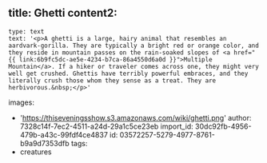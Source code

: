 title: Ghetti
content2:
  -
    type: text
    text: '<p>A ghetti is a large, hairy animal that resembles an aardvark-gorilla. They are typically a bright red or orange color, and they reside in mountain passes on the rain-soaked slopes of <a href="{{ link:6b9fc5dc-ae5e-4234-b7ca-86a4550d6a0d }}">Multiple Mountain</a>. If a hiker or traveler comes across one, they might very well get crushed. Ghettis have terribly powerful embraces, and they literally crush those whom they sense as a treat. They are herbivorous.&nbsp;</p>'
images:
  - 'https://thiseveningsshow.s3.amazonaws.com/wiki/ghetti.png'
author: 7328c14f-7ec2-4511-a24d-29a1c5ce23eb
import_id: 30dc92fb-4956-479b-a43c-99fdf4ce4837
id: 03572257-5279-4977-8761-b9a9d7353dfb
tags:
  - creatures
